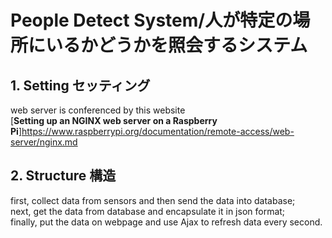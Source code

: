# People Detect System/人が特定の場所にいるかどうかを照会するシステム
## 1. Setting セッティング
web server is conferenced by this website  
[**Setting up an NGINX web server on a Raspberry Pi**]https://www.raspberrypi.org/documentation/remote-access/web-server/nginx.md

## 2. Structure 構造
first, collect data from sensors and then send the data into database;   
next, get the data from database and encapsulate it in json format;  
finally, put the data on webpage and use Ajax to refresh data every second.
